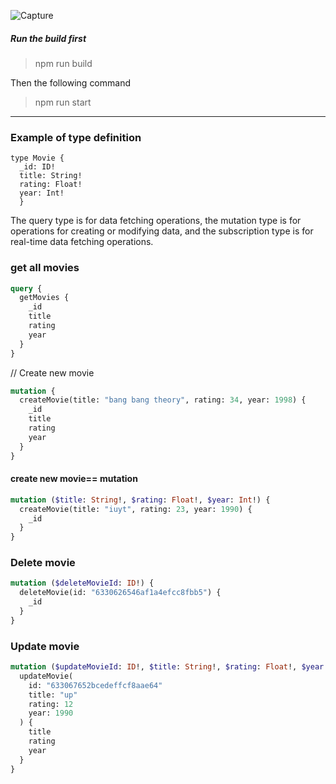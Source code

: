 ![Capture](https://user-images.githubusercontent.com/70065792/192149916-5abd4977-6129-41a9-8084-86bbf41f43ee.PNG)

##### Run the build first

> npm run build

Then the following command

> npm run start

---

### Example of type definition

```
type Movie {
  _id: ID!
  title: String!
  rating: Float!
  year: Int!
  }
```

The query type is for data fetching operations, the mutation type is for operations for creating or modifying data, and the subscription type is for real-time data fetching operations.

### get all movies

```graphql
query {
  getMovies {
    _id
    title
    rating
    year
  }
}
```

// Create new movie

```graphql
mutation {
  createMovie(title: "bang bang theory", rating: 34, year: 1998) {
    _id
    title
    rating
    year
  }
}
```

#### create new movie== mutation

```graphql
mutation ($title: String!, $rating: Float!, $year: Int!) {
  createMovie(title: "iuyt", rating: 23, year: 1990) {
    _id
  }
}
```

### Delete movie

```graphql
mutation ($deleteMovieId: ID!) {
  deleteMovie(id: "6330626546af1a4efcc8fbb5") {
    _id
  }
}
```

### Update movie

```graphql
mutation ($updateMovieId: ID!, $title: String!, $rating: Float!, $year: Int!) {
  updateMovie(
    id: "633067652bcedeffcf8aae64"
    title: "up"
    rating: 12
    year: 1990
  ) {
    title
    rating
    year
  }
}
```
